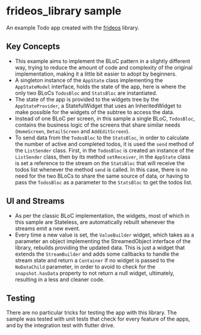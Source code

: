# frideos_library sample

An example Todo app created with the [frideos](https://pub.dartlang.org/packages/frideos) library. 

## Key Concepts

- This example aims to implement the BLoC pattern in a slightly different way, trying to reduce the amount of code and complexity of the original implementation, making it a little bit easier to adopt by beginners.
- A singleton instance of the `AppState` class implementing the `AppStateModel` interface, holds the state of the app, here is where the only two BLoCs `TodosBloc` and `StatsBloc` are instantiated. 
- The state of the app is provided to the widgets tree by the `AppStateProvider`, a StatefulWidget that uses an InheritedWidget to make possible for the widgets of the subtree to access the data.
- Instead of one BLoC per screen, in this sample a single BLoC, `TodosBloc`, contains the business logic of the screens that share similar needs (`HomeScreen`, `DetailScreen` and `AddEditScreen`).
- To send data from the `TodosBloc` to the `StatsBloc`, in order to calculate the number of active and completed todos, it is used the `send` method of the `ListSender` class. First, in the `TodosBloc` is created an instance of the `ListSender` class, then by its method `setReceiver`, in the `AppState` class is set a reference to the stream on the `StatsBloc` that will receive the todos list whenever the method `send` is called. In this case, there is no need for the two BLoCs to share the same source of data, or having to pass the `TodosBloc` as a parameter to the `StatsBloc` to get the todos list.

## UI and Streams

- As per the classic BLoC implementation, the widgets, most of which in this sample are Stateless, are automatically rebuilt whenever the streams emit a new event. 
- Every time a new value is set, the `ValueBuilder` widget, which takes as a parameter an object implementing the StreamedObject interface of the library, rebuilds providing the updated data. This is just a widget that extends the `StreamBuilder` and adds some callbacks to handle the stream state and return a `Container` if no widget is passed to the `NoDataChild` parameter, in order to avoid to check for the `snapshot.hasData` property to not return a null widget, ultimately, resulting in a less and cleaner code.

## Testing
There are no particular tricks for testing the app with this library. The sample was tested with unit tests that check for every feature of the apps, and by the integration test with flutter drive.
